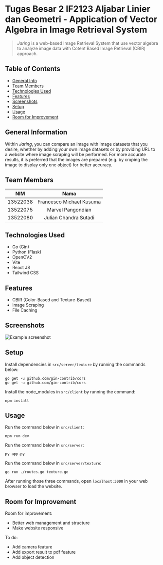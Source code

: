 # Tugas Besar 2 IF2123 Aljabar Linier dan Geometri - Application of Vector Algebra in Image Retrieval System

> _Jaring_ is a web-based Image Retrieval System that use vector algebra to analyze image data with Cotent Based Image Retrieval (CBIR) approach.

## Table of Contents
* [General Info](#general-information)
* [Team Members](#team-members)
* [Technologies Used](#technologies-used)
* [Features](#features)
* [Screenshots](#screenshots)
* [Setup](#setup)
* [Usage](#usage)
* [Room for Improvement](#room-for-improvement)


## General Information
Within _Jaring_, you can compare an image with image datasets that you desire, whether by adding your own image datasets or by providing URL to a website where image scraping will be performed. For more accurate results, it is preferred that the images are prepared (e.g. by croping the image to display only one object) for better accuracy.

## Team Members
| **NIM**  |       **Nama**           |
| :------: | :----------------------: |
| 13522038 | Francesco Michael Kusuma |
| 13522075 |    Marvel Pangondian     |
| 13522080 |  Julian Chandra Sutadi   |

## Technologies Used
- Go (Gin) 
- Python (Flask)
- OpenCV2
- Vite
- React JS
- Tailwind CSS


## Features
- CBIR (Color-Based and Texture-Based)
- Image Scraping
- File Caching


## Screenshots
![Example screenshot](./img/screenshot.png)
<!-- If you have screenshots you'd like to share, include them here. -->


## Setup
Install dependencies in `src/server/texture` by running the commands below:
```
go get -u github.com/gin-contrib/cors
go get -u github.com/gin-contrib/cors
```

Install the node_modules in `src/client` by running the command:
```
npm install
```


## Usage
Run the command below in `src/client`:
```
npm run dev
```
Run the command below in `src/server`:
```
py app.py
```
Run the command below in `src/server/texture`:
```
go run ./routes.go texture.go
```
After running those three commands, open `localhost:3000` in your web browser to load the website.


## Room for Improvement
Room for improvement:
- Better web management and structure
- Make website responsive 

To do:
- Add camera feature
- Add export result to pdf feature
- Add object detection
  

